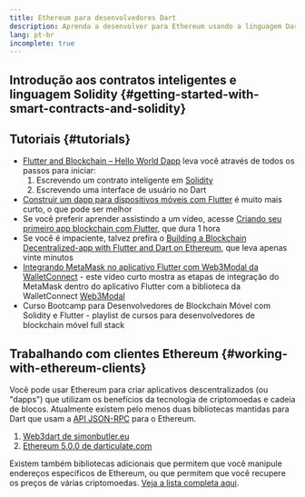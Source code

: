 ```yaml
---
title: Ethereum para desenvolvedores Dart
description: Aprenda a desenvolver para Ethereum usando a linguagem Dart
lang: pt-br
incomplete: true
---
```


## Introdução aos contratos inteligentes e linguagem Solidity {#getting-started-with-smart-contracts-and-solidity}

## Tutoriais {#tutorials}

- [Flutter and Blockchain – Hello World Dapp](https://www.geeksforgeeks.org/flutter-and-blockchain-hello-world-dapp/) leva você através de todos os passos para iniciar:
  1.  Escrevendo um contrato inteligente em [Solidity](https://soliditylang.org/)
  2.  Escrevendo uma interface de usuário no Dart
- [Construir um dapp para dispositivos móveis com Flutter](https://medium.com/dash-community/building-a-mobile-dapp-with-flutter-be945c80315a) é muito mais curto, o que pode ser melhor
- Se você preferir aprender assistindo a um vídeo, acesse [Criando seu primeiro app blockchain com Flutter](https://www.youtube.com/watch?v=3Eeh3pJ6PeA), que dura 1 hora
- Se você é impaciente, talvez prefira o [Building a Blockchain Decentralized-app with Flutter and Dart on Ethereum](https://www.youtube.com/watch?v=jaMFEOCq_1s), que leva apenas vinte minutos
- [Integrando MetaMask no aplicativo Flutter com Web3Modal da WalletConnect](https://www.youtube.com/watch?v=v_M2buHCpc4) - este vídeo curto mostra as etapas de integração do MetaMask dentro do aplicativo Flutter com a biblioteca da WalletConnect [Web3Modal](https://pub.dev/packages/web3modal_flutter)
-  Curso Bootcamp para Desenvolvedores de Blockchain Móvel com Solidity e Flutter - playlist de cursos para desenvolvedores de blockchain móvel full stack</li> </ul> 
  
  

## Trabalhando com clientes Ethereum {#working-with-ethereum-clients}

Você pode usar Ethereum para criar aplicativos descentralizados (ou "dapps") que utilizam os benefícios da tecnologia de criptomoedas e cadeia de blocos. Atualmente existem pelo menos duas bibliotecas mantidas para Dart que usam a [API JSON-RPC](/developers/docs/apis/json-rpc/) para o Ethereum.

1. [Web3dart de simonbutler.eu](https://pub.dev/packages/web3dart)
1. [Ethereum 5.0.0 de darticulate.com](https://pub.dev/packages/ethereum)

Existem também bibliotecas adicionais que permitem que você manipule endereços específicos de Ethereum, ou que permitem que você recupere os preços de várias criptomoedas. [Veja a lista completa aqui](https://pub.dev/dart/packages?q=ethereum).
